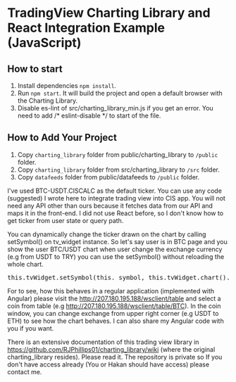 # TradingView Charting Library and React Integration Example (JavaScript)

## How to start
1. Install dependencies `npm install`.
1. Run `npm start`. It will build the project and open a default browser with the Charting Library.
1. Disable es-lint of src/charting_library_min.js if you get an error. You need to add /* eslint-disable */ to start of the file.  

## How to Add Your Project
1. Copy `charting_library` folder from public/charting_library to `/public` folder. 
1. Copy `charting_library` folder from src/charting_library to `/src` folder. 
1. Copy `datafeeds` folder from public/datafeeds to `/public` folder.

I've used BTC-USDT.CISCALC as the default ticker. You can use any code (suggested) I wrote here to integrate trading view into CIS app. You will not need any API other than
ours because it fetches data from our API and maps it in the front-end. I did not use React before, so I don't know how to get ticker from user state or query path.

You can dynamically change the ticker drawn on the chart by calling setSymbol() on tv_widget instance. So let's say user is in BTC page and you show the user 
BTC/USDT chart when user change the exchange currency (e.g from USDT to TRY) you can use the setSymbol() without reloading the whole chart.  
<pre>
this.tvWidget.setSymbol(this._symbol, this.tvWidget.chart().resolution(), null);
</pre>
 
For to see, how this behaves in a regular application (implemented with Angular) please visit the http://207.180.195.188/wsclient/table 
and select a coin from table (e.g http://207.180.195.188/wsclient/table/BTC). In the coin window, you can change exchange from upper right corner (e.g USDT to ETH) to see
how the chart behaves. I can also share my Angular code with you if you want. 

There is an extensive documentation of this trading view library in https://github.com/RJPhillips01/charting_library/wiki
(where the original charting_library resides). Please read it. The repository is private so If you don't have access already (You or Hakan should have access) please contact me.

